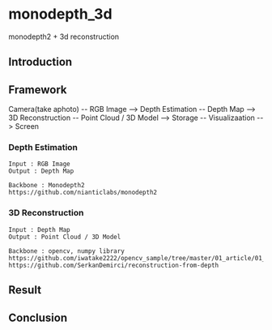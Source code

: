 # monodepth_3d
monodepth2 + 3d reconstruction

## Introduction

## Framework
Camera(take aphoto) -- RGB Image --> Depth Estimation -- Depth Map --> 3D Reconstruction -- Point Cloud / 3D Model --> Storage -- Visualizaation --> Screen

### Depth Estimation
    Input : RGB Image
    Output : Depth Map

    Backbone : Monodepth2
    https://github.com/nianticlabs/monodepth2

### 3D Reconstruction
    Input : Depth Map
    Output : Point Cloud / 3D Model

    Backbone : opencv, numpy library
    https://github.com/iwatake2222/opencv_sample/tree/master/01_article/01_3d_reconstruction
    https://github.com/SerkanDemirci/reconstruction-from-depth

## Result


## Conclusion
